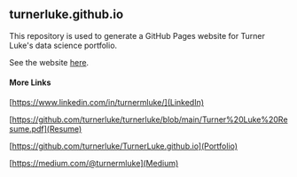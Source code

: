 ## turnerluke.github.io

This repository is used to generate a GitHub Pages website for Turner Luke's data science portfolio.

See the website [here](https://turnerluke.github.io/).


#### More Links

[https://www.linkedin.com/in/turnermluke/](LinkedIn)

[https://github.com/turnerluke/turnerluke/blob/main/Turner%20Luke%20Resume.pdf](Resume)

[https://github.com/turnerluke/TurnerLuke.github.io](Portfolio)

[https://medium.com/@turnermluke](Medium)

